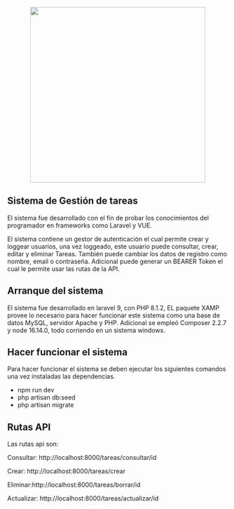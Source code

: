 <p align="center"><a href="https://laravel.com" target="_blank"><img src="https://raw.githubusercontent.com/laravel/art/master/logo-lockup/5%20SVG/2%20CMYK/1%20Full%20Color/laravel-logolockup-cmyk-red.svg" width="400"></a></p>



## Sistema de Gestión de tareas

El sistema fue desarrollado con el fin de probar los conocimientos del programador en frameworks como Laravel y VUE.

El sistema contiene un gestor de autenticación el cual permite crear y loggear usuarios, una vez loggeado, este usuario puede consultar, crear, editar y eliminar Tareas. También puede cambiar los datos de registro como nombre, email o contraseña. Adicional puede generar un BEARER Token el cual le permite usar las rutas de la API.
## Arranque del sistema

El sistema fue desarrollado en laravel 9, con PHP 8.1.2, EL paquete XAMP provee lo necesario para hacer funcionar este sistema como una base de datos MySQL, servidor Apache y PHP. Adicional se empleó Composer 2.2.7 y node 16.14.0, todo corriendo en un sistema windows.

## Hacer funcionar el sistema

Para hacer funcionar el sistema se deben ejecutar los siguientes comandos una vez instaladas las dependencias.

- npm run dev 
- php artisan db:seed
- php artisan migrate


## Rutas API

Las rutas api son:

Consultar: http://localhost:8000/tareas/consultar/id

Crear: http://localhost:8000/tareas/crear

Eliminar:http://localhost:8000/tareas/borrar/id

Actualizar: http://localhost:8000/tareas/actualizar/id
